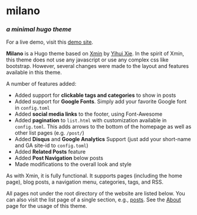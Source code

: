 # milano

### _a minimal hugo theme_


For a live demo, visit this [demo site](https://milano.thechens.org/).

**Milano** is a Hugo theme based on [Xmin](https://xmin.yihui.name/) by [Yihui Xie](https://yihui.name). In the spirit of Xmin, this theme does not use any javascript or use any complex css like bootstrap. However, several changes were made to the layout and features available in this theme. 

A number of features added:

* Added support for **clickable tags and categories** to show in posts
* Added support for **Google Fonts**. Simply add your favorite Google font in ```config.toml```
* Added **social media links** to the footer, using Font-Awesome
* Added **pagination** to ```list.html``` with customization available in ```config.toml```. This adds arrows to the bottom of the homepage as well as other list pages (e.g. ```/post/```)
* Added **Disqus** and **Google Analytics** Support (just add your short-name and GA site-id to ```config.toml```)
* Added **Related Posts** feature
* Added **Post Navigation** below posts
* Made modifications to the overall look and style

As with Xmin, it is fully functional. It supports pages (including the home page), blog posts, a navigation menu, categories, tags, and RSS. 

All pages not under the root directory of the website are listed below. You can also visit the list page of a single section, e.g., [posts](https://milano.thechens.org/post/). See the [About](https://milano.thechens.org/page/about/) page for the usage of this theme.
